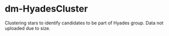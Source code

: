 # dm-HyadesCluster
Clustering stars to identify candidates to be part of Hyades group.
Data not uploaded due to size.
